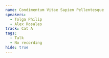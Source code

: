 ```yaml
---
name: Condimentum Vitae Sapien Pellentesque
speakers:
  - Tolga Philip
  - Alex Rosales
track: Cat A
tags:
  - Talk
  - No recording
hide: true
---
```


